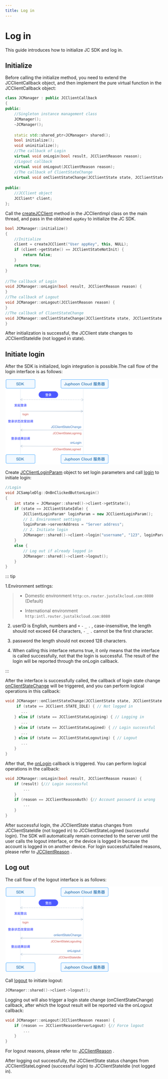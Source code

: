 ```yaml
---
title: Log in
---
```

# Log in

This guide introduces how to initialize JC SDK and log in.

## Initialize

Before calling the initialize method, you need to extend the
JCClientCallback object, and then implement the pure virtual function in
the JCClientCallback object:

``````cpp
class JCManager : public JCClientCallback
{
public:
    //Singleton instance management class
    JCManager();
    ~JCManager();

    static std::shared_ptr<JCManager> shared();
    bool initialize();
    void uninitialize();
    //The callback of Login
    virtual void onLogin(bool result, JCClientReason reason);
    //Logout callback
    virtual void onLogout(JCClientReason reason);
    //The callback of ClientStateChange
    virtual void onClientStateChange(JCClientState state, JCClientState oldState);

public:
    //JCClient object
    JCClient* client;
};
``````

Call the
[createJCClient](https://developer.juphoon.com/portal/reference/V2.1/windows/C++/html/_j_c_client_8h.html#a2d6fc4f203884536ff69bfe0e0ed300f)
method in the JCClientImpl class on the main thread, and pass in the
obtained `appKey` to initialize the JC SDK.

``````cpp
bool JCManager::initialize()
{
    //Initialize
    client = createJCClient("User appKey", this, NULL);
    if (client->getState() == JCClientStateNotInit) {
        return false;
    }
    return true;
}

//The callback of Login
void JCManager::onLogin(bool result, JCClientReason reason) {
}
//The callback of Logout
void JCManager::onLogout(JCClientReason reason) {
}
//The callback of ClientStateChange
void JCManager::onClientStateChange(JCClientState state, JCClientState oldState) {
}
``````

After initialization is successful, the JCClient state changes to
JCClientStateIdle (not logged in state).

## Initiate login

After the SDK is initialized, login integration is possible.The call
flow of the login interface is as follows:

![../../../../\_images/ios\_login.png](../../../../_images/ios_login.png)

Create
[JCClientLoginParam](https://developer.juphoon.com/portal/reference/V2.1/windows/C++/html/class_j_c_client_login_param.html)
object to set login parameters and call
[login](https://developer.juphoon.com/portal/reference/V2.1/windows/C++/html/class_j_c_client.html#ad612e9957623869289103fbf0721d902)
to initiate login:

``````cpp
//Login
void JCSampleDlg::OnBnClickedButtonLogin()
{
    int state = JCManager::shared()->client->getState();
    if (state == JCClientStateIdle) {
        JCClientLoginParam* loginParam = new JCClientLoginParam();
        // 1. Environment settings
        loginParam->serverAddress = "Server address";
        // 2. Initiate login
        JCManager::shared()->client->login("username", "123", loginParam);
    }
    else {
        // Log out if already logged in
        JCManager::shared()->client->logout();
    }
}
``````

::: tip

1.Environment settings:

>
>
>
>
> - Domestic environment `http:cn.router.justalkcloud.com:8080`
>     (Default)
>
> - International environment `http:intl.router.justalkcloud.com:8080`
>
>

2. userID is English, numbers and `+` `-` `_` `.` , case-insensitive,
    the length should not exceed 64 characters, `-` `_` `.` cannot be
    the first character.

3. password the length should not exceed 128 characters.

4. When calling this interface returns true, it only means that the
    interface is called successfully, not that the login is successful.
    The result of the login will be reported through the onLogin
    callback.

:::

After the interface is successfully called, the callback of login state
change
[onClientStateChange](https://developer.juphoon.com/portal/reference/V2.1/windows/C++/html/class_j_c_client_callback.html#ace087f907d2f8a2413f10d34cfb47337)
will be triggered, and you can perform logical operations in this
callback:

``````cpp
void JCManager::onClientStateChange(JCClientState state, JCClientState oldState) {
     if (state == JCClient.STATE_IDLE) { // Not logged in
       ...
    } else if (state == JCClientStateLogining) { // Logging in
       ...
    } else if (state == JCClientStateLogined) { // Login successful
       ...
    } else if (state == JCClientStateLogouting) { // Logout
       ...
    }
}
``````

After that, the
[onLogin](https://developer.juphoon.com/portal/reference/V2.1/windows/C++/html/class_j_c_client_callback.html#ab2deb2e2d3c95f848d9dc2baa7c6daff)
callback is triggered. You can perform logical operations in the
callback:

``````cpp
void JCManager::onLogin(bool result, JCClientReason reason) {
    if (result) {/// Login successful
        ...
    }
    if (reason == JCClientReasonAuth) {// Account password is wrong
        ...
    }
}
``````

After successful login, the JCClientState status changes from
JCClientStateIdle (not logged in) to JCClientStateLogined (successful
login). The SDK will automatically remain connected to the server until
the user calls the logout interface, or the device is logged in because
the account is logged in on another device. For login successful/failed
reasons, please refer to
[JCClientReason](https://developer.juphoon.com/portal/reference/V2.1/windows/C++/html/_j_c_client_constants_8h.html#a8b1b44e57fff02634fd4637428a70020)
.

## Log out

The call flow of the logout interface is as follows:

![../../../../\_images/ios\_logout.png](../../../../_images/ios_logout.png)

Call
[logout](https://developer.juphoon.com/portal/reference/V2.1/windows/C++/html/class_j_c_client.html#abac015a13078c84b06afac69dcd392ff)
to initiate logout:

``````cpp
JCManager::shared()->client->logout();
``````

Logging out will also trigger a login state change (onClientStateChange)
callback, after which the logout result will be reported via the
onLogout callback:

``````cpp
void JCManager::onLogout(JCClientReason reason) {
    if (reason == JCClientReasonServerLogout) {// Force logout
        ...
    }
}
``````

For logout reasons, please refer to:
[JCClientReason](https://developer.juphoon.com/portal/reference/V2.1/windows/C++/html/_j_c_client_constants_8h.html#a8b1b44e57fff02634fd4637428a70020)
.

After logging out successfully, the JCClientState status changes from
JCClientStateLogined (successful login) to JCClientStateIdle (not logged
in).
